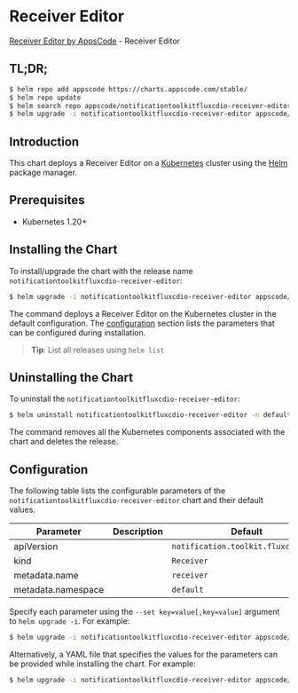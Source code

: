 # Receiver Editor

[Receiver Editor by AppsCode](https://appscode.com) - Receiver Editor

## TL;DR;

```bash
$ helm repo add appscode https://charts.appscode.com/stable/
$ helm repo update
$ helm search repo appscode/notificationtoolkitfluxcdio-receiver-editor --version=v0.27.0
$ helm upgrade -i notificationtoolkitfluxcdio-receiver-editor appscode/notificationtoolkitfluxcdio-receiver-editor -n default --create-namespace --version=v0.27.0
```

## Introduction

This chart deploys a Receiver Editor on a [Kubernetes](http://kubernetes.io) cluster using the [Helm](https://helm.sh) package manager.

## Prerequisites

- Kubernetes 1.20+

## Installing the Chart

To install/upgrade the chart with the release name `notificationtoolkitfluxcdio-receiver-editor`:

```bash
$ helm upgrade -i notificationtoolkitfluxcdio-receiver-editor appscode/notificationtoolkitfluxcdio-receiver-editor -n default --create-namespace --version=v0.27.0
```

The command deploys a Receiver Editor on the Kubernetes cluster in the default configuration. The [configuration](#configuration) section lists the parameters that can be configured during installation.

> **Tip**: List all releases using `helm list`

## Uninstalling the Chart

To uninstall the `notificationtoolkitfluxcdio-receiver-editor`:

```bash
$ helm uninstall notificationtoolkitfluxcdio-receiver-editor -n default
```

The command removes all the Kubernetes components associated with the chart and deletes the release.

## Configuration

The following table lists the configurable parameters of the `notificationtoolkitfluxcdio-receiver-editor` chart and their default values.

|     Parameter      | Description |                    Default                     |
|--------------------|-------------|------------------------------------------------|
| apiVersion         |             | <code>notification.toolkit.fluxcd.io/v1</code> |
| kind               |             | <code>Receiver</code>                          |
| metadata.name      |             | <code>receiver</code>                          |
| metadata.namespace |             | <code>default</code>                           |


Specify each parameter using the `--set key=value[,key=value]` argument to `helm upgrade -i`. For example:

```bash
$ helm upgrade -i notificationtoolkitfluxcdio-receiver-editor appscode/notificationtoolkitfluxcdio-receiver-editor -n default --create-namespace --version=v0.27.0 --set apiVersion=notification.toolkit.fluxcd.io/v1
```

Alternatively, a YAML file that specifies the values for the parameters can be provided while
installing the chart. For example:

```bash
$ helm upgrade -i notificationtoolkitfluxcdio-receiver-editor appscode/notificationtoolkitfluxcdio-receiver-editor -n default --create-namespace --version=v0.27.0 --values values.yaml
```
